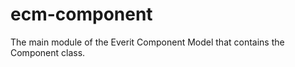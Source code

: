ecm-component
=============

The main module of the Everit Component Model that contains the Component class.
